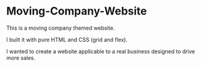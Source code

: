 # Moving-Company-Website

This is a moving company themed website.

I built it with pure HTML and CSS (grid and flex).

I wanted to create a website applicable to a real business designed to drive more sales.
